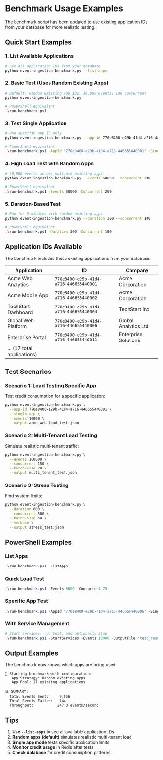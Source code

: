 # Benchmark Usage Examples

The benchmark script has been updated to use existing application IDs from your database for more realistic testing.

## Quick Start Examples

### 1. List Available Applications
```bash
# See all application IDs from your database
python event-ingestion-benchmark.py --list-apps
```

### 2. Basic Test (Uses Random Existing Apps)
```bash
# Default: Random existing app IDs, 10,000 events, 100 concurrent
python event-ingestion-benchmark.py

# PowerShell equivalent
.\run-benchmark.ps1
```

### 3. Test Single Application
```bash
# Use specific app ID only
python event-ingestion-benchmark.py --app-id 770e8400-e29b-41d4-a716-446655440001 --single-app

# PowerShell equivalent  
.\run-benchmark.ps1 -AppId "770e8400-e29b-41d4-a716-446655440001" -SingleApp
```

### 4. High Load Test with Random Apps
```bash
# 50,000 events across multiple existing apps
python event-ingestion-benchmark.py --events 50000 --concurrent 200

# PowerShell equivalent
.\run-benchmark.ps1 -Events 50000 -Concurrent 200
```

### 5. Duration-Based Test
```bash
# Run for 5 minutes with random existing apps
python event-ingestion-benchmark.py --duration 300 --concurrent 100

# PowerShell equivalent
.\run-benchmark.ps1 -Duration 300 -Concurrent 100
```

## Application IDs Available

The benchmark includes these existing applications from your database:

| Application | ID | Company |
|-------------|----|---------| 
| Acme Web Analytics | `770e8400-e29b-41d4-a716-446655440001` | Acme Corporation |
| Acme Mobile App | `770e8400-e29b-41d4-a716-446655440002` | Acme Corporation |
| TechStart Dashboard | `770e8400-e29b-41d4-a716-446655440004` | TechStart Inc |
| Global Web Platform | `770e8400-e29b-41d4-a716-446655440006` | Global Analytics Ltd |
| Enterprise Portal | `770e8400-e29b-41d4-a716-446655440011` | Enterprise Solutions |
| ... (17 total applications) | | |

## Test Scenarios

### Scenario 1: Load Testing Specific App
Test credit consumption for a specific application:
```bash
python event-ingestion-benchmark.py \
  --app-id 770e8400-e29b-41d4-a716-446655440001 \
  --single-app \
  --events 10000 \
  --output acme_web_load_test.json
```

### Scenario 2: Multi-Tenant Load Testing  
Simulate realistic multi-tenant traffic:
```bash
python event-ingestion-benchmark.py \
  --events 100000 \
  --concurrent 150 \
  --batch-size 20 \
  --output multi_tenant_test.json
```

### Scenario 3: Stress Testing
Find system limits:
```bash
python event-ingestion-benchmark.py \
  --duration 600 \
  --concurrent 500 \
  --batch-size 50 \
  --verbose \
  --output stress_test.json
```

## PowerShell Examples

### List Apps
```powershell
.\run-benchmark.ps1 -ListApps
```

### Quick Load Test
```powershell
.\run-benchmark.ps1 -Events 5000 -Concurrent 75
```

### Specific App Test
```powershell
.\run-benchmark.ps1 -AppId "770e8400-e29b-41d4-a716-446655440006" -SingleApp -Events 20000
```

### With Service Management
```powershell
# Start services, run test, and optionally stop
.\run-benchmark.ps1 -StartServices -Events 10000 -OutputFile "test_results.json"
```

## Output Examples

The benchmark now shows which apps are being used:
```
🚀 Starting benchmark with configuration:
   App Strategy: Random existing apps
   App Pool: 17 existing applications

📊 SUMMARY:
  Total Events Sent:     9,856
  Total Events Failed:   144
  Throughput:           247.3 events/second
```

## Tips

1. **Use `--list-apps`** to see all available application IDs
2. **Random apps (default)** simulates realistic multi-tenant load
3. **Single app mode** tests specific application limits
4. **Monitor credit usage** in Redis after tests
5. **Check database** for credit consumption patterns